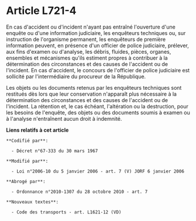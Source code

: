 # Article L721-4

En cas d'accident ou d'incident n'ayant pas entraîné l'ouverture d'une enquête ou d'une information judiciaire, les
enquêteurs techniques ou, sur instruction de l'organisme permanent, les enquêteurs de première information peuvent, en
présence d'un officier de police judiciaire, prélever, aux fins d'examen ou d'analyse, les débris, fluides, pièces, organes,
ensembles et mécanismes qu'ils estiment propres à contribuer à la détermination des circonstances et des causes de l'accident
ou de l'incident. En cas d'accident, le concours de l'officier de police judiciaire est sollicité par l'intermédiaire du
procureur de la République.

Les objets ou les documents retenus par les enquêteurs techniques sont restitués dès lors que leur conservation n'apparaît
plus nécessaire à la détermination des circonstances et des causes de l'accident ou de l'incident. La rétention et, le cas
échéant, l'altération ou la destruction, pour les besoins de l'enquête, des objets ou des documents soumis à examen ou à
l'analyse n'entraînent aucun droit à indemnité.

**Liens relatifs à cet article**

	**Codifié par**:

	  - Décret n°67-333 du 30 mars 1967

	**Modifié par**:

	  - Loi n°2006-10 du 5 janvier 2006 - art. 7 (V) JORF 6 janvier 2006

	**Abrogé par**:

	  - Ordonnance n°2010-1307 du 28 octobre 2010 - art. 7

	**Nouveaux textes**:

	  - Code des transports - art. L1621-12 (VD)

